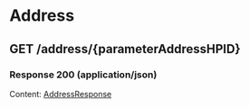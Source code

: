 # Address


## GET /address/{parameterAddressHPID}
### Response 200 (application/json)
Content: [AddressResponse](AddressResponse.md)

